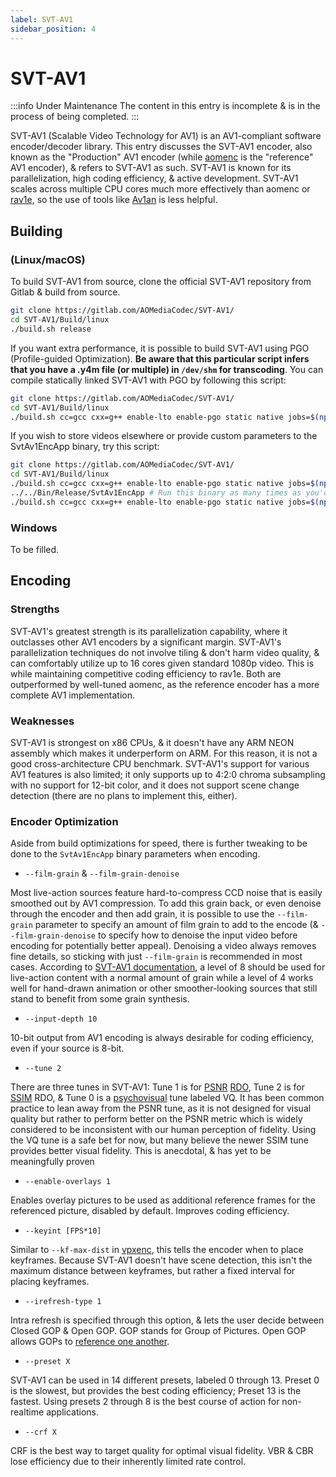 ```yaml
---
label: SVT-AV1
sidebar_position: 4
---
```


# SVT-AV1

:::info Under Maintenance
The content in this entry is incomplete & is in the process of being completed.
:::

SVT-AV1 (Scalable Video Technology for AV1) is an AV1-compliant software encoder/decoder library. This entry discusses the SVT-AV1 encoder, also known as the "Production" AV1 encoder (while [aomenc](../encoders/aomenc.md) is the "reference" AV1 encoder), & refers to SVT-AV1 as such. SVT-AV1 is known for its parallelization, high coding efficiency, & active development. SVT-AV1 scales across multiple CPU cores much more effectively than aomenc or [rav1e](../encoders/rav1e.md), so the use of tools like [Av1an](../utilities/av1an.md) is less helpful.

## Building

### (Linux/macOS)

To build SVT-AV1 from source, clone the official SVT-AV1 repository from Gitlab & build from source.

```zsh
git clone https://gitlab.com/AOMediaCodec/SVT-AV1/
cd SVT-AV1/Build/linux
./build.sh release
```

If you want extra performance, it is possible to build SVT-AV1 using PGO (Profile-guided Optimization). **Be aware that this particular script infers that you have a .y4m file (or multiple) in `/dev/shm` for transcoding**. You can compile statically linked SVT-AV1 with PGO by following this script:

```zsh
git clone https://gitlab.com/AOMediaCodec/SVT-AV1/
cd SVT-AV1/Build/linux
./build.sh cc=gcc cxx=g++ enable-lto enable-pgo static native jobs=$(nproc) pgo-dir=/dev/shm pgo-videos=/dev/shm release
```

If you wish to store videos elsewhere or provide custom parameters to the SvtAv1EncApp binary, try this script:

```zsh
git clone https://gitlab.com/AOMediaCodec/SVT-AV1/
cd SVT-AV1/Build/linux
./build.sh cc=gcc cxx=g++ enable-lto enable-pgo static native jobs=$(nproc) pgo-dir=/dev/shm pgo-compile-gen release
../../Bin/Release/SvtAv1EncApp # Run this binary as many times as you'd like with arguments of your choice to collect data
./build.sh cc=gcc cxx=g++ enable-lto enable-pgo static native jobs=$(nproc) pgo-dir=/dev/shm pgo-compile-use release
```

### Windows

To be filled.

## Encoding

### Strengths

SVT-AV1's greatest strength is its parallelization capability, where it outclasses other AV1 encoders by a significant margin. SVT-AV1's parallelization techniques do not involve tiling & don't harm video quality, & can comfortably utilize up to 16 cores given standard 1080p video. This is while maintaining competitive coding efficiency to rav1e. Both are outperformed by well-tuned aomenc, as the reference encoder has a more complete AV1 implementation.

### Weaknesses

SVT-AV1 is strongest on x86 CPUs, & it doesn't have any ARM NEON assembly which makes it underperform on ARM. For this reason, it is not a good cross-architecture CPU benchmark. SVT-AV1's support for various AV1 features is also limited; it only supports up to 4:2:0 chroma subsampling with no support for 12-bit color, and it does not support scene change detection (there are no plans to implement this, either).

### Encoder Optimization

Aside from build optimizations for speed, there is further tweaking to be done to the `SvtAv1EncApp` binary parameters when encoding.

- `--film-grain` & `--film-grain-denoise`

Most live-action sources feature hard-to-compress CCD noise that is easily smoothed out by AV1 compression. To add this grain back, or even denoise through the encoder and then add grain, it is possible to use the `--film-grain` parameter to specify an amount of film grain to add to the encode (& `--film-grain-denoise` to specify how to denoise the input video before encoding for potentially better appeal). Denoising a video always removes fine details, so sticking with just `--film-grain` is recommended in most cases. According to [SVT-AV1 documentation](https://gitlab.com/AOMediaCodec/SVT-AV1/-/blob/master/Docs/CommonQuestions.md#practical-advice-on-grain-synthesis), a level of 8 should be used for live-action content with a normal amount of grain while a level of 4 works well for hand-drawn animation or other smoother-looking sources that still stand to benefit from some grain synthesis.

- `--input-depth 10`

10-bit output from AV1 encoding is always desirable for coding efficiency, even if your source is 8-bit.

- `--tune 2`

There are three tunes in SVT-AV1: Tune 1 is for [PSNR](../metrics/psnr.md) [RDO](../introduction/psychovisual.md), Tune 2 is for [SSIM](../metrics/ssim.md) RDO, & Tune 0 is a [psychovisual](../introduction/psychovisual.md) tune labeled VQ. It has been common practice to lean away from the PSNR tune, as it is not designed for visual quality but rather to perform better on the PSNR metric which is widely considered to be inconsistent with our human perception of fidelity. Using the VQ tune is a safe bet for now, but many believe the newer SSIM tune provides better visual fidelity. This is anecdotal, & has yet to be meaningfully proven

- `--enable-overlays 1`

Enables overlay pictures to be used as additional reference frames for the referenced picture, disabled by default. Improves coding efficiency.

- `--keyint [FPS*10]` 

Similar to `--kf-max-dist` in [vpxenc](../encoders/vpxenc.md), this tells the encoder when to place keyframes. Because SVT-AV1 doesn't have scene detection, this isn't the maximum distance between keyframes, but rather a fixed interval for placing keyframes.

- `--irefresh-type 1`

Intra refresh is specified through this option, & lets the user decide between Closed GOP & Open GOP. GOP stands for Group of Pictures. Open GOP allows GOPs to [reference one another](https://ottverse.com/closed-gop-open-gop-idr/).

- `--preset X`

SVT-AV1 can be used in 14 different presets, labeled 0 through 13. Preset 0 is the slowest, but provides the best coding efficiency; Preset 13 is the fastest. Using presets 2 through 8 is the best course of action for non-realtime applications.

- `--crf X`

CRF is the best way to target quality for optimal visual fidelity. VBR & CBR lose efficiency due to their inherently limited rate control.